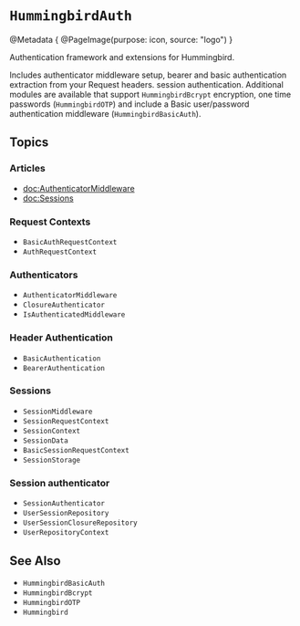# ``HummingbirdAuth``

@Metadata {
    @PageImage(purpose: icon, source: "logo")
}

Authentication framework and extensions for Hummingbird.

Includes authenticator middleware setup, bearer and basic authentication extraction from your Request headers. session authentication. Additional modules are available that support ``HummingbirdBcrypt`` encryption, one time passwords (``HummingbirdOTP``) and include a Basic user/password authentication middleware (``HummingbirdBasicAuth``).

## Topics

### Articles

- <doc:AuthenticatorMiddleware>
- <doc:Sessions>

### Request Contexts

- ``BasicAuthRequestContext``
- ``AuthRequestContext``

### Authenticators

- ``AuthenticatorMiddleware``
- ``ClosureAuthenticator``
- ``IsAuthenticatedMiddleware``

### Header Authentication

- ``BasicAuthentication``
- ``BearerAuthentication``

### Sessions

- ``SessionMiddleware``
- ``SessionRequestContext``
- ``SessionContext``
- ``SessionData``
- ``BasicSessionRequestContext``
- ``SessionStorage``

### Session authenticator

- ``SessionAuthenticator``
- ``UserSessionRepository``
- ``UserSessionClosureRepository``
- ``UserRepositoryContext``

## See Also

- ``HummingbirdBasicAuth``
- ``HummingbirdBcrypt``
- ``HummingbirdOTP``
- ``Hummingbird``
